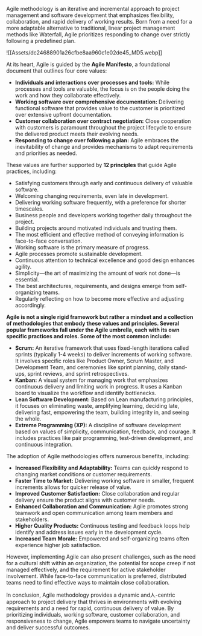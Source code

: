 

Agile methodology is an iterative and incremental approach to project management and software development that emphasizes flexibility, collaboration, and rapid delivery of working results. Born from a need for a more adaptable alternative to traditional, linear project management methods like Waterfall, Agile prioritizes responding to change over strictly following a predefined plan.


![[Assets/dc24688901a26cfbe8aa960c1e02de45_MD5.webp]]

At its heart, Agile is guided by the **Agile Manifesto**, a foundational document that outlines four core values:

- **Individuals and interactions over processes and tools:** While processes and tools are valuable, the focus is on the people doing the work and how they collaborate effectively.
- **Working software over comprehensive documentation:** Delivering functional software that provides value to the customer is prioritized over extensive upfront documentation.
- **Customer collaboration over contract negotiation:** Close cooperation with customers is paramount throughout the project lifecycle to ensure the delivered product meets their evolving needs.
- **Responding to change over following a plan:** Agile embraces the inevitability of change and provides mechanisms to adapt requirements and priorities as needed.

These values are further supported by **12 principles** that guide Agile practices, including:

- Satisfying customers through early and continuous delivery of valuable software.
- Welcoming changing requirements, even late in development.
- Delivering working software frequently, with a preference for shorter timescales.
- Business people and developers working together daily throughout the project.
- Building projects around motivated individuals and trusting them.
- The most efficient and effective method of conveying information is face-to-face conversation.
- Working software is the primary measure of progress.
- Agile processes promote sustainable development.
- Continuous attention to technical excellence and good design enhances agility.
- Simplicity—the art of maximizing the amount of work not done—is essential.
- The best architectures, requirements, and designs emerge from self-organizing teams.
- Regularly reflecting on how to become more effective and adjusting accordingly.

**Agile is not a single rigid framework but rather a mindset and a collection of methodologies that embody these values and principles. Several popular frameworks fall under the Agile umbrella, each with its own specific practices and roles. Some of the most common include:**

- **Scrum:** An iterative framework that uses fixed-length iterations called sprints (typically 1-4 weeks) to deliver increments of working software. It involves specific roles like Product Owner, Scrum Master, and Development Team, and ceremonies like sprint planning, daily stand-ups, sprint reviews, and sprint retrospectives.
- **Kanban:** A visual system for managing work that emphasizes continuous delivery and limiting work in progress. It uses a Kanban board to visualize the workflow and identify bottlenecks.
- **Lean Software Development:** Based on Lean manufacturing principles, it focuses on eliminating waste, amplifying learning, deciding late, delivering fast, empowering the team, building integrity in, and seeing the whole.
- **Extreme Programming (XP):** A discipline of software development based on values of simplicity, communication, feedback, and courage. It includes practices like pair programming, test-driven development, and continuous integration.

The adoption of Agile methodologies offers numerous benefits, including:

- **Increased Flexibility and Adaptability:** Teams can quickly respond to changing market conditions or customer requirements.
- **Faster Time to Market:** Delivering working software in smaller, frequent increments allows for quicker release of value.
- **Improved Customer Satisfaction:** Close collaboration and regular delivery ensure the product aligns with customer needs.
- **Enhanced Collaboration and Communication:** Agile promotes strong teamwork and open communication among team members and stakeholders.
- **Higher Quality Products:** Continuous testing and feedback loops help identify and address issues early in the development cycle.
- **Increased Team Morale:** Empowered and self-organizing teams often experience higher job satisfaction.

However, implementing Agile can also present challenges, such as the need for a cultural shift within an organization, the potential for scope creep if not managed effectively, and the requirement for active stakeholder involvement. While face-to-face communication is preferred, distributed teams need to find effective ways to maintain close collaboration.

In conclusion, Agile methodology provides a dynamic and人-centric approach to project delivery that thrives in environments with evolving requirements and a need for rapid, continuous delivery of value. By prioritizing individuals, working software, customer collaboration, and responsiveness to change, Agile empowers teams to navigate uncertainty and deliver successful outcomes.


